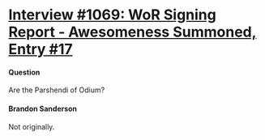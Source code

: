 # [Interview #1069: WoR Signing Report - Awesomeness Summoned, Entry #17](https://www.theoryland.com/intvmain.php?i=1069#17)

#### Question

Are the Parshendi of Odium?

#### Brandon Sanderson

Not originally.


